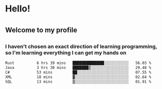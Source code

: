 
<h1>Hello!<h1>
<h2>Welcome to my profile<h2>
<h3>I haven't chosen an exact direction of learning programming, so I'm learning everything I can get my hands on</h3>

<!--START_SECTION:waka-->

```txt
Rust          6 hrs 39 mins   ██████████████░░░░░░░░░░░   56.03 %
Java          3 hrs 30 mins   ███████▒░░░░░░░░░░░░░░░░░   29.48 %
C#            53 mins         ██░░░░░░░░░░░░░░░░░░░░░░░   07.55 %
XML           18 mins         ▓░░░░░░░░░░░░░░░░░░░░░░░░   02.64 %
SQL           13 mins         ▒░░░░░░░░░░░░░░░░░░░░░░░░   01.91 %
```

<!--END_SECTION:waka-->

